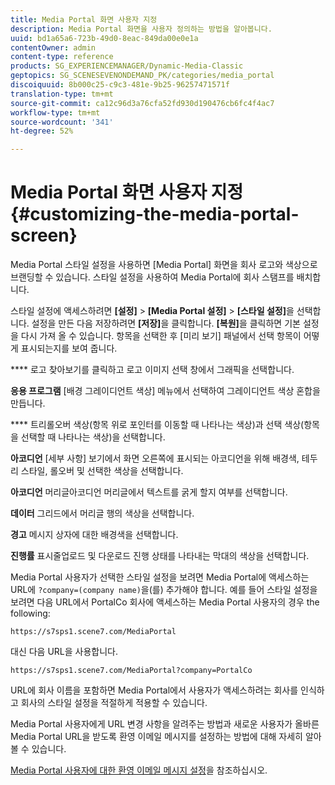 ```yaml
---
title: Media Portal 화면 사용자 지정
description: Media Portal 화면을 사용자 정의하는 방법을 알아봅니다.
uuid: bd1a65a6-723b-49d0-8eac-849da00e0e1a
contentOwner: admin
content-type: reference
products: SG_EXPERIENCEMANAGER/Dynamic-Media-Classic
geptopics: SG_SCENESEVENONDEMAND_PK/categories/media_portal
discoiquuid: 8b000c25-c9c3-481e-9b25-96257471571f
translation-type: tm+mt
source-git-commit: ca12c96d3a76cfa52fd930d190476cb6fc4f4ac7
workflow-type: tm+mt
source-wordcount: '341'
ht-degree: 52%

---
```



# Media Portal 화면 사용자 지정{#customizing-the-media-portal-screen}

Media Portal 스타일 설정을 사용하면 [Media Portal] 화면을 회사 로고와 색상으로 브랜딩할 수 있습니다. 스타일 설정을 사용하여 Media Portal에 회사 스탬프를 배치합니다.

스타일 설정에 액세스하려면 **[설정]** > **[Media Portal 설정]** > **[스타일 설정]**&#x200B;을 선택합니다. 설정을 만든 다음 저장하려면 **[저장]**&#x200B;을 클릭합니다. **[복원]**&#x200B;을 클릭하면 기본 설정을 다시 가져 올 수 있습니다. 항목을 선택한 후 [미리 보기] 패널에서 선택 항목이 어떻게 표시되는지를 보여 줍니다.

**** 로고 찾아보기를 클릭하고 로고 이미지 선택 창에서 그래픽을 선택합니다.

**응용 프로그램** [배경 그레이디언트 색상] 메뉴에서 선택하여 그레이디언트 색상 혼합을 만듭니다.

**** 트리롤오버 색상(항목 위로 포인터를 이동할 때 나타나는 색상)과 선택 색상(항목을 선택할 때 나타나는 색상)을 선택합니다.

**아코디언** [세부 사항] 보기에서 화면 오른쪽에 표시되는 아코디언을 위해 배경색, 테두리 스타일, 롤오버 및 선택한 색상을 선택합니다.

**아코디언** 머리글아코디언 머리글에서 텍스트를 굵게 할지 여부를 선택합니다.

**데이터** 그리드에서 머리글 행의 색상을 선택합니다.

**경고** 메시지 상자에 대한 배경색을 선택합니다.

**진행률** 표시줄업로드 및 다운로드 진행 상태를 나타내는 막대의 색상을 선택합니다.

Media Portal 사용자가 선택한 스타일 설정을 보려면 Media Portal에 액세스하는 URL에 `?company=(company name)`을(를) 추가해야 합니다. 예를 들어 스타일 설정을 보려면 다음 URL에서 PortalCo 회사에 액세스하는 Media Portal 사용자의 경우 the following:

`https://s7sps1.scene7.com/MediaPortal`

대신 다음 URL을 사용합니다.

`https://s7sps1.scene7.com/MediaPortal?company=PortalCo`

URL에 회사 이름을 포함하면 Media Portal에서 사용자가 액세스하려는 회사를 인식하고 회사의 스타일 설정을 적절하게 적용할 수 있습니다.

Media Portal 사용자에게 URL 변경 사항을 알려주는 방법과 새로운 사용자가 올바른 Media Portal URL을 받도록 환영 이메일 메시지를 설정하는 방법에 대해 자세히 알아볼 수 있습니다.

[Media Portal 사용자에 대한 환영 이메일 메시지 설정](adding-media-portal-users.md#setting_up_the_welcome_e_mail_message_for_media_portal_users)을 참조하십시오.
